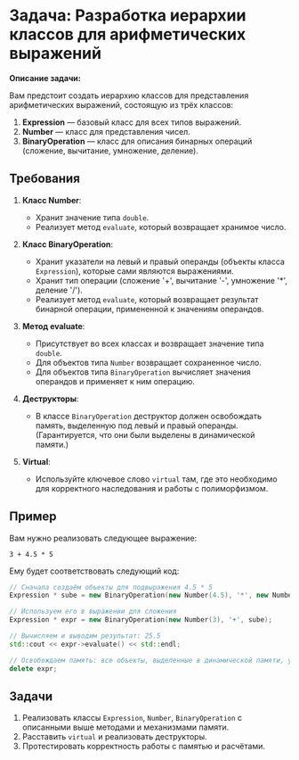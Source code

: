 # Задача: Разработка иерархии классов для арифметических выражений

**Описание задачи:**

Вам предстоит создать иерархию классов для представления арифметических выражений, состоящую из трёх классов:

1. **Expression** — базовый класс для всех типов выражений.
2. **Number** — класс для представления чисел.
3. **BinaryOperation** — класс для описания бинарных операций (сложение, вычитание, умножение, деление).

## Требования

1. **Класс Number**:
   - Хранит значение типа `double`.
   - Реализует метод `evaluate`, который возвращает хранимое число.

2. **Класс BinaryOperation**:
   - Хранит указатели на левый и правый операнды (объекты класса `Expression`), которые сами являются выражениями.
   - Хранит тип операции (сложение '+', вычитание '-', умножение '*', деление '/').
   - Реализует метод `evaluate`, который возвращает результат бинарной операции, примененной к значениям операндов.

3. **Метод evaluate**:
   - Присутствует во всех классах и возвращает значение типа `double`.
   - Для объектов типа `Number` возвращает сохраненное число.
   - Для объектов типа `BinaryOperation` вычисляет значения операндов и применяет к ним операцию.

4. **Деструкторы**:
   - В классе `BinaryOperation` деструктор должен освобождать память, выделенную под левый и правый операнды. (Гарантируется, что они были выделены в динамической памяти.)

5. **Virtual**:
   - Используйте ключевое слово `virtual` там, где это необходимо для корректного наследования и работы с полиморфизмом.

## Пример

Вам нужно реализовать следующее выражение:

```bs
3 + 4.5 * 5
```

Ему будет соответствовать следующий код:

```cpp
// Сначала создаём объекты для подвыражения 4.5 * 5
Expression * sube = new BinaryOperation(new Number(4.5), '*', new Number(5));

// Используем его в выражении для сложения
Expression * expr = new BinaryOperation(new Number(3), '+', sube);

// Вычисляем и выводим результат: 25.5
std::cout << expr->evaluate() << std::endl;

// Освобождаем память: все объекты, выделенные в динамической памяти, уничтожаются
delete expr;
```

## Задачи

1. Реализовать классы `Expression`, `Number`, `BinaryOperation` с описанными выше методами и механизмами памяти.
2. Расставить `virtual` и реализовать деструкторы.
3. Протестировать корректность работы с памятью и расчётами.
